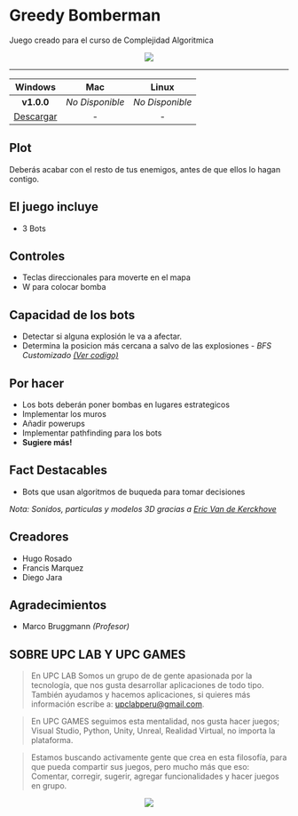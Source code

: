 # Greedy Bomberman #

Juego creado para el curso de Complejidad Algoritmica

<div align="center">
  <img src="https://user-images.githubusercontent.com/9372893/27993764-b03a75dc-6475-11e7-8486-3b91784cdacf.gif">
</div>

---

| Windows | Mac | Linux |
|:-------------:|:---------:|:-------------------:|
|  **v1.0.0** | *No Disponible* | *No Disponible* |
| [Descargar](https://github.com/upcgames/Greedy-Bomberman/releases/download/v1.0.0/Greedy.Bomberman.7z) | - | - |

## Plot
Deberás acabar con el resto de tus enemigos, antes de que ellos lo hagan contigo.

## El juego incluye
- 3 Bots

## Controles

- Teclas direccionales para moverte en el mapa
- W para colocar bomba

## Capacidad de los bots
- Detectar si alguna explosión le va a afectar.
- Determina la posicion más cercana a salvo de las explosiones - *BFS Customizado* [*(Ver codigo)*](https://github.com/upcgames/Greedy-Bomberman/blob/master/Assets/Scripts/Algoritmos/Posiciones.cs)

## Por hacer
- Los bots deberán poner bombas en lugares estrategicos
- Implementar los muros
- Añadir powerups
- Implementar pathfinding para los bots
- **Sugiere más!**

## Fact Destacables

- Bots que usan algoritmos de buqueda para tomar decisiones

*Nota: Sonidos, particulas y modelos 3D gracias a [Eric Van de Kerckhove](https://www.raywenderlich.com/125559/make-game-like-bomberman)*

## Creadores

- Hugo Rosado
- Francis Marquez
- Diego Jara

## Agradecimientos

- Marco Bruggmann *(Profesor)*


## SOBRE UPC LAB Y UPC GAMES
> En UPC LAB Somos un grupo de  de gente apasionada por la tecnología, que nos gusta desarrollar aplicaciones de todo tipo.
> También ayudamos y hacemos aplicaciones, si quieres más información escribe a: <upclabperu@gmail.com>.

> En UPC GAMES seguimos esta mentalidad, nos gusta hacer juegos; Visual Studio, Python, Unity, Unreal, Realidad Virtual, no importa la plataforma.  

> Estamos buscando activamente gente que crea en esta filosofía, para que pueda compartir sus juegos, pero mucho más que eso: 
> Comentar, corregir, sugerir, agregar funcionalidades y hacer juegos en grupo.

<div align="center">
  <a href="https://github.com/upclab">
    <img src="https://cloud.githubusercontent.com/assets/9372893/16879913/501dca4a-4a78-11e6-9783-3600e0b260d8.png">
  </a>
</div>
